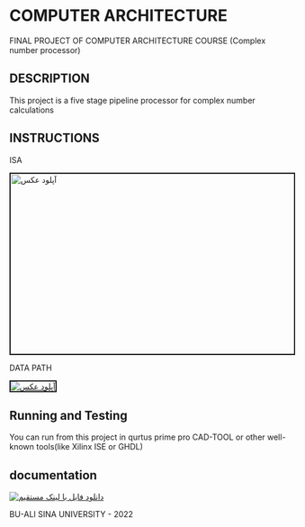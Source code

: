 # COMPUTER ARCHITECTURE
FINAL PROJECT OF COMPUTER ARCHITECTURE  COURSE (Complex number processor) 

## DESCRIPTION
This project is a five stage pipeline processor for complex number calculations

## INSTRUCTIONS
<p> ISA </P>

<a href="https://s6.uupload.ir/files/isa_uufk.png" target="_blank"><img src="https://s6.uupload.ir/files/isa_uufk.png" border="2" width="550" height="320" alt="آپلود عکس" /></a>
<p>DATA PATH </P>

<a href="https://s6.uupload.ir/files/datapath_cwfa.png" target="_blank"><img src="https://s6.uupload.ir/files/datapath_cwfa.png" border="2" alt="آپلود عکس" /></a>

## Running and Testing 
You can run from this project in qurtus prime pro CAD-TOOL or other well-known tools(like  Xilinx ISE or GHDL)  

## documentation
<a href="https://uupload.ir/view/4002_project_rp8o.pdf/" target="_blank"><img src="https://s6.uupload.ir/css/images/udl6.png" border="0" alt="دانلود فایل با لینک مستقیم" /></a>

<p>BU-ALI SINA UNIVERSITY - 2022 </p>
